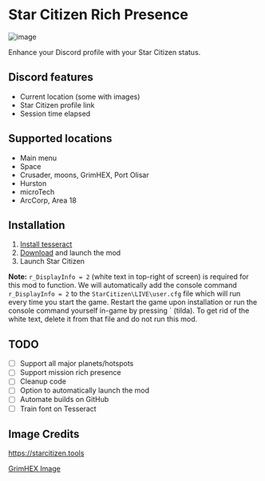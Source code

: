 # Star Citizen Rich Presence

![image](https://user-images.githubusercontent.com/6241454/173171746-f5b87ebc-3993-44c8-84df-45a3acc37362.png)

Enhance your Discord profile with your Star Citizen status.

## Discord features
- Current location (some with images)
- Star Citizen profile link
- Session time elapsed

## Supported locations
- Main menu
- Space
- Crusader, moons, GrimHEX, Port Olisar
- Hurston
- microTech
- ArcCorp, Area 18

## Installation
1. [Install tesseract](https://digi.bib.uni-mannheim.de/tesseract/tesseract-ocr-w64-setup-v5.1.0.20220510.exe)
2. [Download](https://github.com/redraskal/star-citizen-rich-presence/releases/download/v1.0.5/star-citizen-rich-presence.exe) and launch the mod
3. Launch Star Citizen

**Note:** `r_DisplayInfo = 2` (white text in top-right of screen) is required for this mod to function. We will automatically add the console command `r_DisplayInfo = 2` to the `StarCitizen\LIVE\user.cfg` file which will run every time you start the game. Restart the game upon installation or run the console command yourself in-game by pressing ` (tilda). To get rid of the white text, delete it from that file and do not run this mod.

## TODO
- [ ] Support all major planets/hotspots
- [ ] Support mission rich presence
- [ ] Cleanup code
- [ ] Option to automatically launch the mod
- [ ] Automate builds on GitHub
- [ ] Train font on Tesseract

## Image Credits
https://starcitizen.tools

[GrimHEX Image](https://robertsspaceindustries.com/community/citizen-spotlight/12250-GRIM-HEX-4k-Wallpaper-Collection)
